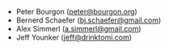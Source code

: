 - Peter Bourgon (peter@bourgon.org)
- Bernerd Schaefer (bj.schaefer@gmail.com)
- Alex Simmerl (a.simmerl@gmail.com)
- Jeff Younker (jeff@drinktomi.com)
